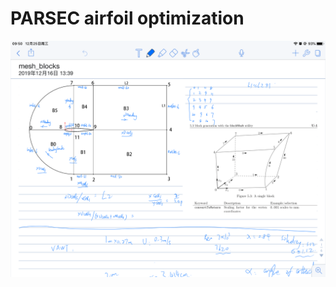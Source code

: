 
# PARSEC airfoil optimization
![](https://raw.githubusercontent.com/chengpengzhao/airfoil_opt/master/airfoil_blocks.png "")
